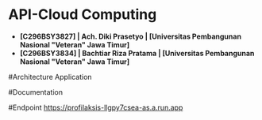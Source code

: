 # API-Cloud Computing
- **[C296BSY3827] | Ach. Diki Prasetyo    | [Universitas Pembangunan Nasional "Veteran" Jawa Timur]** 
- **[C296BSY3834] | Bachtiar Riza Pratama | [Universitas Pembangunan Nasional "Veteran" Jawa Timur]**

#Architecture Application

#Documentation

#Endpoint
https://profilaksis-llgpy7csea-as.a.run.app

